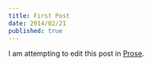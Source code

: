 ```yaml
---
title: First Post
date: 2014/02/21
published: true
---
```


I am attempting to edit this post in [Prose](http://prose.io).	
